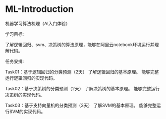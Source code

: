 # ML-Introduction
机器学习算法梳理（AI入门体验）

学习目标:

了解逻辑回归、svm、决策树的算法原理，能够在阿里云notebook环境运行并理解代码。

任务安排:

Task01：基于逻辑回归的分类预测（2天）
了解逻辑回归的基本原理。
能够完整运行逻辑回归的实现代码。

Task02：基于决策树的分类预测（2天）
了解决策树的基本原理。
能够完整运行决策树的实现代码。

Task03：基于支持向量机的分类预测（3天）
了解SVM的基本原理。
能够完整运行SVM的实现代码。

